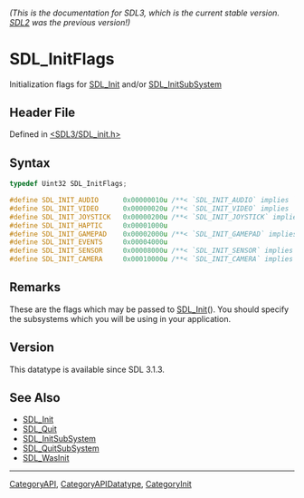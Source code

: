 ###### (This is the documentation for SDL3, which is the current stable version. [SDL2](https://wiki.libsdl.org/SDL2/) was the previous version!)
# SDL_InitFlags

Initialization flags for [SDL_Init](SDL_Init) and/or [SDL_InitSubSystem](SDL_InitSubSystem)

## Header File

Defined in [<SDL3/SDL_init.h>](https://github.com/libsdl-org/SDL/blob/main/include/SDL3/SDL_init.h)

## Syntax

```c
typedef Uint32 SDL_InitFlags;

#define SDL_INIT_AUDIO      0x00000010u /**< `SDL_INIT_AUDIO` implies `SDL_INIT_EVENTS` */
#define SDL_INIT_VIDEO      0x00000020u /**< `SDL_INIT_VIDEO` implies `SDL_INIT_EVENTS` */
#define SDL_INIT_JOYSTICK   0x00000200u /**< `SDL_INIT_JOYSTICK` implies `SDL_INIT_EVENTS`, should be initialized on the same thread as SDL_INIT_VIDEO on Windows if you don't set SDL_HINT_JOYSTICK_THREAD */
#define SDL_INIT_HAPTIC     0x00001000u
#define SDL_INIT_GAMEPAD    0x00002000u /**< `SDL_INIT_GAMEPAD` implies `SDL_INIT_JOYSTICK` */
#define SDL_INIT_EVENTS     0x00004000u
#define SDL_INIT_SENSOR     0x00008000u /**< `SDL_INIT_SENSOR` implies `SDL_INIT_EVENTS` */
#define SDL_INIT_CAMERA     0x00010000u /**< `SDL_INIT_CAMERA` implies `SDL_INIT_EVENTS` */
```

## Remarks

These are the flags which may be passed to [SDL_Init](SDL_Init)(). You
should specify the subsystems which you will be using in your application.

## Version

This datatype is available since SDL 3.1.3.

## See Also

- [SDL_Init](SDL_Init)
- [SDL_Quit](SDL_Quit)
- [SDL_InitSubSystem](SDL_InitSubSystem)
- [SDL_QuitSubSystem](SDL_QuitSubSystem)
- [SDL_WasInit](SDL_WasInit)

----
[CategoryAPI](CategoryAPI), [CategoryAPIDatatype](CategoryAPIDatatype), [CategoryInit](CategoryInit)

